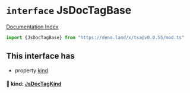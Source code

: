 # `interface` JsDocTagBase

[Documentation Index](../README.md)

```ts
import {JsDocTagBase} from "https://deno.land/x/tsa@v0.0.55/mod.ts"
```

## This interface has

- property [kind](#-kind-jsdoctagkind)


#### 📄 kind: [JsDocTagKind](../type.JsDocTagKind/README.md)



